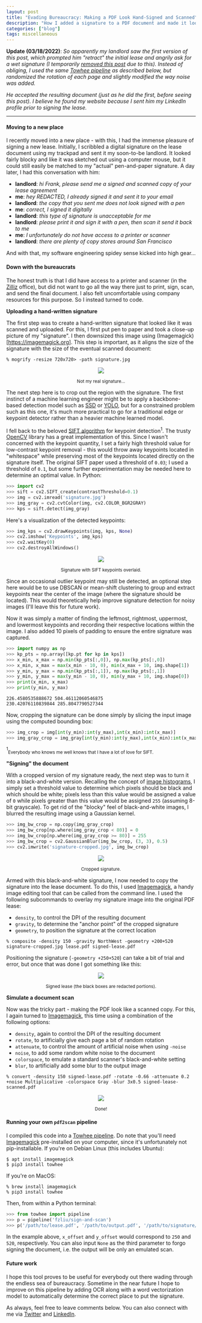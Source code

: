 ```yaml
---
layout: post
title: "Evading Bureaucracy: Making a PDF Look Hand-Signed and Scanned"
description: "How I added a signature to a PDF document and made it look like a scanned copy."
categories: ["blog"]
tags: miscellaneous
---
```


__Update (03/18/2022)__: _So apparently my landlord saw the first version of this post, which prompted him "retract" the initial lease and angrily ask for a wet signature (I temporarily [removed this post](https://github.com/fzliu/fzliu.github.io/commit/99d18fe826f616e3f16ad5a2c3fc1504eaa18d6e) due to this). Instead of obliging, I used the same [Towhee pipeline](https://towhee.io/fzliu/sign-and-scan) as described below, but randomized the rotation of each page and slightly modified the way noise was added._

_He accepted the resulting document (just as he did the first, before seeing this post). I believe he found my website because I sent him my LinkedIn profile prior to signing the lease._

----

#### Moving to a new place

I recently moved into a new place - with this, I had the immense pleasure of signing a new lease. Initially, I scribbled a digital signature on the lease document using my trackpad and sent it my soon-to-be landlord. It looked fairly blocky and like it was sketched out using a computer mouse, but it could still easily be matched to my "actual" pen-and-paper signature. A day later, I had this conversation with him:

- __landlord__: _hi Frank, please send me a signed and scanned copy of your lease agreement_
- __me__: _hey REDACTED, I already signed it and sent it to your email_
- __landlord__: _the copy that you sent me does not look signed with a pen_
- __me__: _correct, I signed it digitally_
- __landlord__: _this type of signature is unacceptable for me_
- __landlord__: _please print it and sign it with a pen, then scan it send it back to me_
- __me__: _I unfortunately do not have access to a printer or scanner_
- __landlord__: _there are plenty of copy stores around San Francisco_

And with that, my software engineering spidey sense kicked into high gear...

#### Down with the bureaucrats

The honest truth is that I did have access to a printer and scanner (in the [Zilliz](https://zilliz.com) office), but did not want to go all the way there just to print, sign, scan, and send the final document. I also felt uncomfortable using company resources for this purpose. So I instead turned to code.

__Uploading a hand-written signature__

The first step was to create a hand-written signature that looked like it was scanned and uploaded. For this, I first put pen to paper and took a close-up picture of my "signature". I then downsized this image using (Imagemagick)[https://imagemagick.org]. This step is important, as it aligns the size of the signature with the size of the eventual scanned document:

```shell
% mogrify -resize 720x720> -path signature.jpg
```

<div align="center">
  <img src="/img/fake-signature.jpg">
</div>
<p style="text-align:center"><sub>Not my real signature...</sub></p>

The next step here is to crop out the region with the signature. The first instinct of a machine learning engineer might be to apply a backbone-based detection model such as [SSD](https://arxiv.org/abs/1512.02325) or [YOLO](https://arxiv.org/abs/2004.10934), but for a constrained problem such as this one, it's much more practical to go for a traditional edge or keypoint detector rather than a heavier machine learned model.

I fell back to the beloved [SIFT algorithm](https://www.cs.ubc.ca/~lowe/papers/ijcv04.pdf) for keypoint detection<sup>1</sup>. The trusty [OpenCV](https://opencv.org/) library has a great implementation of this. Since I wasn't concerned with the keypoint quantity, I set a fairly high threshold value for low-contrast keypoint removal - this would throw away keypoints located in "whitespace" while preserving most of the keypoints located directly on the signature itself. The original SIFT paper used a threshold of `0.03`; I used a threshold of `0.1`, but some further experimentation may be needed here to determine an optimal value. In Python:

```python
>>> import cv2
>>> sift = cv2.SIFT_create(contrastThreshold=0.1)
>>> img = cv2.imread('signature.jpg')
>>> img_gray = cv2.cvtColor(img, cv2.COLOR_BGR2GRAY)
>>> kps = sift.detect(img_gray)
```

Here's a visualization of the detected keypoints:

```python
>>> img_kps = cv2.drawKeypoints(img, kps, None)
>>> cv2.imshow('Keypoints', img_kps)
>>> cv2.waitKey(0)
>>> cv2.destroyAllWindows()
```

<div align="center">
  <img src="/img/fake-signature-with-keypoints.jpg">
</div>
<p style="text-align:center"><sub>Signature with SIFT keypoints overlaid.</sub></p>

Since an occasional outlier keypoint may still be detected, an optional step here would be to use DBSCAN or mean-shift clustering to group and extract keypoints near the center of the image (where the signature should be located). This would theoretically help improve signature detection for noisy images (I'll leave this for future work).

Now it was simply a matter of finding the leftmost, rightmost, uppermost, and lowermost keypoints and recording their respective locations within the image. I also added 10 pixels of padding to ensure the entire signature was captured.

```python
>>> import numpy as np
>>> kp_pts = np.array([kp.pt for kp in kps])
>>> x_min, x_max = np.min(kp_pts[:,0]), np.max(kp_pts[:,0])
>>> x_min, x_max = max(x_min - 10, 0), min(x_max + 10, img.shape[1])
>>> y_min, y_max = np.min(kp_pts[:,1]), np.max(kp_pts[:,1])
>>> y_min, y_max = max(y_min - 10, 0), min(y_max + 10, img.shape[0])
>>> print(x_min, x_max)
>>> print(y_min, y_max)
```

    226.4580535888672 504.46112060546875
    230.42076110839844 285.8047790527344

Now, cropping the signature can be done simply by slicing the input image using the computed bounding box:

```python
>>> img_crop = img[int(y_min):int(y_max),int(x_min):int(x_max)]
>>> img_gray_crop = img_gray[int(y_min):int(y_max),int(x_min):int(x_max)]
```

<sup>1</sup><sub>Everybody who knows me well knows that I have a lot of love for SIFT.</sub>

__"Signing" the document__

With a cropped version of my signature ready, the next step was to turn it into a black-and-white version. Recalling the concept of [image histograms](https://en.wikipedia.org/wiki/Image_histogram), I simply set a threshold value to determine which pixels should be black and which should be white; pixels less than this value would be assigned a value of `0` while pixels greater than this value would be assigned `255` (assuming 8-bit grayscale). To get rid of the "blocky" feel of black-and-white images, I blurred the resulting image using a Gaussian kernel.

```python
>>> img_bw_crop = np.copy(img_gray_crop)
>>> img_bw_crop[np.where(img_gray_crop < 80)] = 0
>>> img_bw_crop[np.where(img_gray_crop >= 80)] = 255
>>> img_bw_crop = cv2.GaussianBlur(img_bw_crop, (3, 3), 0.5)
>>> cv2.imwrite('signature-cropped.jpg', img_bw_crop)
```

<div align="center">
  <img src="/img/fake-signature-cropped.jpg">
</div>
<p style="text-align:center"><sub>Cropped signature.</sub></p>

Armed with this black-and-white signature, I now needed to copy the signature into the lease document. To do this, I used [Imagemagick](https://imagemagick.org), a handy image editing tool that can be called from the command line. I used the following subcommands to overlay my signature image into the original PDF lease:

- `density`, to control the DPI of the resulting document
- `gravity`, to determine the "anchor point" of the cropped signature
- `geometry`, to position the signature at the correct location

```shell
% composite -density 150 -gravity NorthWest -geometry +200+520 signature-cropped.jpg lease.pdf signed-lease.pdf
```

Positioning the signature (`-geometry +250+520`) can take a bit of trial and error, but once that was done I got something like this:

<div align="center">
  <img src="/img/fake-signed-lease.jpg">
</div>
<p style="text-align:center"><sub>Signed lease (the black boxes are redacted portions).</sub></p>

__Simulate a document scan__

Now was the tricky part - making the PDF look like a scanned copy. For this, I again turned to [Imagemagick](https://imagemagick.org), this time using a combination of the following options:

- `density`, again to control the DPI of the resulting document
- `rotate`, to artificially give each page a bit of random rotation
- `attenuate`, to control the amount of artificial noise when using `-noise`
- `noise`, to add some random white noise to the document
- `colorspace`, to emulate a standard scanner's black-and-white setting
- `blur`, to artificially add some blur to the output image

```shell
% convert -density 150 signed-lease.pdf -rotate -0.66 -attenuate 0.2 +noise Multiplicative -colorspace Gray -blur 3x0.5 signed-lease-scanned.pdf
```

<div align="center">
  <img src="/img/fake-signed-lease-scanned.jpg">
</div>
<p style="text-align:center"><sub>Done!</sub></p>

#### Running your own `pdf2scan` pipeline

I compiled this code into a [Towhee pipeline](https://towhee.io/fzliu/sign-and-scan). Do note that you'll need [Imagemagick](https://imagemagick.org) pre-installed on your computer, since it's unfortunately not pip-installable. If you're on Debian Linux (this includes Ubuntu):

```shell
$ apt install imagemagick
$ pip3 install towhee
```

If you're on MacOS:

```shell
% brew install imagemagick
% pip3 install towhee
```

Then, from within a Python terminal:

```python
>>> from towhee import pipeline
>>> p = pipeline('fzliu/sign-and-scan')
>>> p('/path/to/lease.pdf', '/path/to/output.pdf', '/path/to/signature/file.jpg', x_offset, y_offset)
```

In the example above, `x_offset` and `y_offset` would correspond to `250` and `520`, respectively. You can also input `None` as the third parameter to forgo signing the document, i.e. the output will be only an emulated scan.

#### Future work

I hope this tool proves to be useful for everybody out there wading through the endless sea of bureaucracy. Sometime in the near future I hope to improve on this pipeline by adding OCR along with a word vectorization model to automatically determine the correct place to put the signature.

As always, feel free to leave comments below. You can also connect with me via [Twitter](https://twitter.com/frankzliu) and [LinkedIn](https://linkedin.com/in/fzliu).
